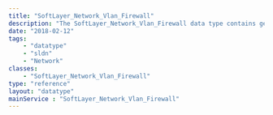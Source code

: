 ```yaml
---
title: "SoftLayer_Network_Vlan_Firewall"
description: "The SoftLayer_Network_Vlan_Firewall data type contains general information relating to a single SoftLayer VLAN firewall. This is the object which ties the running rules to a specific downstream server. Use the [[SoftLayer Network Firewall Template]] service to pull SoftLayer recommended rule set templates. Use the [[SoftLayer Network Firewall Update Request]] service to submit a firewall update request. "
date: "2018-02-12"
tags:
    - "datatype"
    - "sldn"
    - "Network"
classes:
    - "SoftLayer_Network_Vlan_Firewall"
type: "reference"
layout: "datatype"
mainService : "SoftLayer_Network_Vlan_Firewall"
---
```

